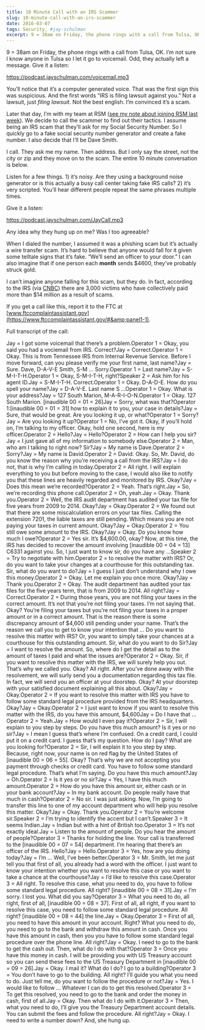 ```yaml
---
title: 10 Minute Call with an IRS Scammer
slug: 10-minute-call-with-an-irs-scammer
date: 2016-03-07
tags: Security, #jay-schulman
excerpt: 9 = 38am on Friday, the phone rings with a call from Tulsa, OK. I’m not sure I know anyone in Tulsa so I let it go to voicemail. Odd, they…
---
```


9 = 38am on Friday, the phone rings with a call from Tulsa, OK. I’m not sure I know anyone in Tulsa so I let it go to voicemail. Odd, they actually left a message. Give it a listen:

https://podcast.jayschulman.com/voicemail.mp3

You’ll notice that it’s a computer generated voice. That was the first sign this was suspicious. And the first words “IRS is filing lawsuit against you.” Not a lawsuit, just *filing lawsuit*. Not the best english. I’m convinced it’s a scam.

Later that day, I’m with my team at RSM ([see my note about joining RSM last week](https://www.jayschulman.com/my-new-job-starts-today/)). We decide to call the scammer to find out their tactics. I assume being an IRS scam that they’ll ask for my Social Security Number. So I quickly go to a fake social security number generator and create a fake number. I also decide that I’ll be Dave Smith.

I call. They ask me my name. Then address. But I only say the street, not the city or zip and they move on to the scam. The entire 10 minute conversation is below.

Listen for a few things. 1) it’s noisy. Are they using a background noise generator or is this actually a busy call center taking fake IRS calls? 2) it’s very scripted. You’ll hear different people repeat the same phrases multiple times.

Give it a listen:

https://podcast.jayschulman.com/JayCall.mp3

Any idea why they hung up on me? Was I too agreeable?

When I dialed the number, I assumed it was a phishing scam but it’s actually a wire transfer scam. It’s hard to believe that anyone would fall for it given some telltale signs that it’s fake. “We’ll send an officer to your door.” I can also imagine that if one person each **month** sends $4600, they’ve probably struck gold.

I can’t imagine anyone falling for this scam, but they do. In fact, according to the IRS (via [CNBC](http://www.cnbc.com/2015/10/28/guess-what-thats-not-the-irs-calling.html)) there are 3,000 victims who have collectively paid more than $14 million as a result of scams.

If you get a call like this, report it to the FTC at [www.ftccomplaintassistant.gov](https://www.ftccomplaintassistant.gov/#&amp;panel1-1).

Full transcript of the call:

Jay = I got some voicemail that there’s a problem.Operator 1 = Okay, you said you had a vociemail from IRS. Correct?Jay = Correct.Operator 1 = Okay. This is from Tennessee IRS from Internal Revenue Service. Before I move forward, can you please verify me your first name, last name?Jay = Sure. Dave, D-A-V-E Smith, S-M … Sorry.Operator 1 = Last name?Jay = S-M-I-T-H.Operator 1 = Okay, S-M-I-T-H, right?Speaker 2 = Ask him for his agent ID.Jay = S-M-I-T-H. Correct.Operator 1 = Okay. D-A-D-E. How do you spell your name?Jay = D-A-V-E. Last name S …Operator 1 = Okay. What is your address?Jay = 127 South Marion, M-A-R-I-O-N.Operator 1 = Okay. 127 South Marion. [inaudible 00 = 01 = 26]Jay = Sorry, what was that?Operator 1:[inaudible 00 = 01 = 31] how to explain it to you, your case in details?Jay = Sure, that would be great. Are you looking it up, or what?Operator 1 = Sorry?Jay = Are you looking it up?Operator 1 = No, I’ve got it. Okay, if you’ll hold on, I’m talking to my officer. Okay, hold one second, here is my officer.Operator 2 = Hello?Jay = Hello?Operator 2 = How can I help you sir?Jay = I just gave all of my information to somebody else.Operator 2 = Man, who am I talking to right now? Sir?Jay = My name is Dave.Operator 2 = Sorry?Jay = My name is David.Operator 2 = David. Okay. So, Mr. David, do you know the reason why you’re receiving a call from the IRS?Jay = I do not, that is why I’m calling in today.Operator 2 = All right. I will explain everything to you but before moving to the case, I would also like to notify you that these lines are heavily regarded and monitored by IRS. Okay?Jay = Does this mean we’re recorded?Operator 2 = Yeah. That’s right.Jay = So, we’re recording this phone call.Operator 2 = Oh, yeah.Jay = Okay. Thank you.Operator 2 = Well, the IRS audit department has audited your tax file for five years from 2009 to 2014. Okay?Jay = Okay.Operator 2 = We found out that there are some miscalculation errors on your tax files. Calling the extension 7201, the liable taxes are still pending. Which means you are not paying your taxes in current amount. Okay?Jay = Okay.Operator 2 = You still owe some amount to the IRS. Okay?Jay = Okay. Do you know how much I owe?Operator 2 = Yes sir. It’s $4,600.00, okay? Now, at this time, the IRS has decided to recover the amount involving [inaudible 00 = 04 = 13] C6331 against you. So, I just want to know sir, do you have any …Speaker 2 = Try to negotiate with him.Operator 2 = to resolve the matter with IRS? Or, do you want to take your changes at a courthouse for this outstanding tax. Sir, what do you want to do?Jay = I guess I just don’t understand why I owe this money.Operator 2 = Okay. Let me explain you once more. Okay?Jay = Thank you.Operator 2 = Okay. The audit department has audited your tax files for the five years term, that is from 2009 to 2014. All right?Jay = Correct.Operator 2 = During those years, you are not filing your taxes in the correct amount. It’s not that you’re not filing your taxes. I’m not saying that. Okay? You’re filing your taxes but you’re not filing your taxes in a proper amount or in a correct amount. That is the reason there is some discrepancy amount of $4,600 still pending under your name. That’s the reason we call you to get to know your intention that … Do you want to resolve this matter with IRS? Or, you want to simply take your chances at a courthouse for this outstanding amount. Sir, what do you want to do Sir?Jay = I want to resolve the amount. So, where do I get the detail as to the amount of taxes I paid and what the issues are?Operator 2 = Okay. Sir, if you want to resolve this matter with the IRS, we will surely help you out. That’s why we called you. Okay? All right. After you’ve done away with the resolvement, we will surly send you a documentation regarding this tax file. In fact, we will send you an officer at your doorstep. Okay? At your doorstep with your satisfied document explaining all this about. Okay?Jay = Okay.Operator 2 = If you want to resolve this matter with IRS you have to follow some standard legal procedure provided from the IRS headquarters. Okay?Jay = Okay.Operator 2 = I just want to know if you want to resolve this matter with the IRS, do you have this amount, $4,600Jay = Do I have that …Operator 2 = Yeah.Jay = How would I even pay it?Operator 2 = Sir, I will explain to you step by steps. Do you have this much amount? Is it yes or no sir?Jay = I mean I guess that’s where I’m confused. On a credit card, I could put it on a credit card. I guess that’s my question. How do I pay? What are you looking for?Operator 2 = Sir, I will explain it to you step by step. Because, right now, your name is on red flag by the United States of [inaudible 00 = 06 = 55]. Okay? That’s why we are not accepting you payment through checks or credit card. You have to follow some standard legal procedure. That’s what I’m saying. Do you have this much amount?Jay = Oh.Operator 2 = Is it yes or no sir?Jay = Yes, I have this much amount.Operator 2 = How do you have this amount sir, either cash or in your bank account?Jay = In my bank account. Do people really have that much in cash?Operator 2 = No sir. I was just asking. Now, I’m going to transfer this line to one of my account department who will help you resolve this matter. Okay?Jay = Okay. Thank you.Operator 2 = You’re welcome sir.Speaker 2 = I’m trying to identify the accent but I can’t.Speaker 3 = It seems Indian.Jay = Indian but with a hint of British too.Operator 3 = It’s not exactly ideal.Jay = Listen to the amount of people. Do you hear the amount of people?Operator 3 = Thanks for holding the line. Your call is transferred to the [inaudible 00 = 07 = 54] department. I’m hearing that there’s an officer of the IRS. Hello?Jay = Hello.Operator 3 = Yes, how are you doing today?Jay = I’m … Well, I’ve been better.Operator 3 = Mr. Smith, let me just tell you that first of all, you already had a word with the officer. I just want to know your intention whether you want to resolve this case or you want to take a chance at the courthouse?Jay = I’d like to resolve this case.Operator 3 = All right. To resolve this case, what you need to do, you have to follow some standard legal procedure. All right? [inaudible 00 = 08 = 31].Jay = I’m sorry. I lost you. What did you say?Operator 3 = What you need to do, all right, first of all, [inaudible 00 = 08 = 37]. First of all, all right, if you want to resolve this case, you need to follow some standard legal procedure. All right? [inaudible 00 = 08 = 44] the line.Jay = Okay.Operator 3 = First of all, you need to have this amount in your account. Right? What you need to do, you need to go to the bank and withdraw this amount in cash. Once you have this amount in cash, then you you have to follow some standard legal procedure over the phone line. All right?Jay = Okay. I need to go to the bank to get the cash out. Then, what do I do with that?Operator 3 = Once you have this money in cash. I will be providing you with US Treasury account so you can send these fees to the US Treasury Department in [inaudible 00 = 09 = 26].Jay = Okay. I mail it? What do I do? I go to a building?Operator 3 = You don’t have to go to the building. All right? I’ll guide you what you need to do. Just tell me, do you want to follow the procedure or not?Jay = Yes. I would like to follow … Whatever I can do to get this resolved.Operator 3 = To get this resolved, you need to go to the bank and order the money in cash, first of all.Jay = Okay. Then what do I do with it.Operator 3 = Then, what you need to do, I’ll give you the Treasury Department account details. You can submit the fees and follow the procedure. All right?Jay = Okay. I need to write a number down? And, she hung up.
